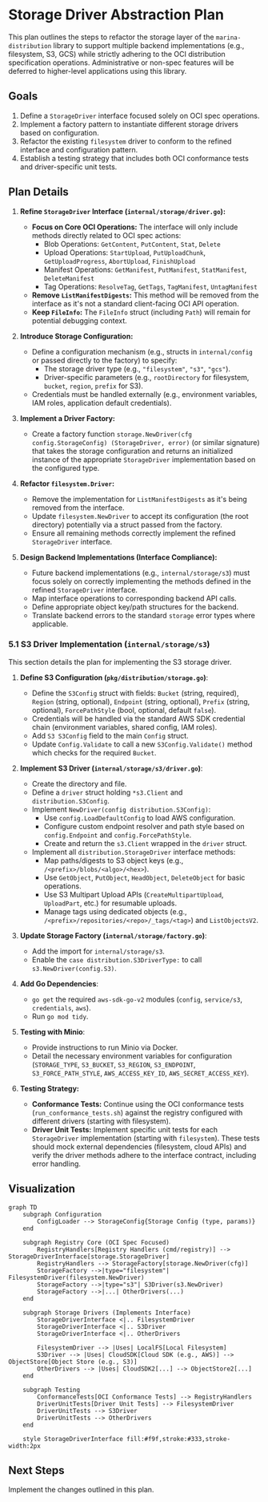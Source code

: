 # Storage Driver Abstraction Plan

This plan outlines the steps to refactor the storage layer of the `marina-distribution` library to support multiple backend implementations (e.g., filesystem, S3, GCS) while strictly adhering to the OCI distribution specification operations. Administrative or non-spec features will be deferred to higher-level applications using this library.

## Goals

1.  Define a `StorageDriver` interface focused solely on OCI spec operations.
2.  Implement a factory pattern to instantiate different storage drivers based on configuration.
3.  Refactor the existing `filesystem` driver to conform to the refined interface and configuration pattern.
4.  Establish a testing strategy that includes both OCI conformance tests and driver-specific unit tests.

## Plan Details

1.  **Refine `StorageDriver` Interface (`internal/storage/driver.go`):**
    *   **Focus on Core OCI Operations:** The interface will only include methods directly related to OCI spec actions:
        *   Blob Operations: `GetContent`, `PutContent`, `Stat`, `Delete`
        *   Upload Operations: `StartUpload`, `PutUploadChunk`, `GetUploadProgress`, `AbortUpload`, `FinishUpload`
        *   Manifest Operations: `GetManifest`, `PutManifest`, `StatManifest`, `DeleteManifest`
        *   Tag Operations: `ResolveTag`, `GetTags`, `TagManifest`, `UntagManifest`
    *   **Remove `ListManifestDigests`:** This method will be removed from the interface as it's not a standard client-facing OCI API operation.
    *   **Keep `FileInfo`:** The `FileInfo` struct (including `Path`) will remain for potential debugging context.

2.  **Introduce Storage Configuration:**
    *   Define a configuration mechanism (e.g., structs in `internal/config` or passed directly to the factory) to specify:
        *   The storage driver type (e.g., `"filesystem"`, `"s3"`, `"gcs"`).
        *   Driver-specific parameters (e.g., `rootDirectory` for filesystem, `bucket`, `region`, `prefix` for S3).
    *   Credentials must be handled externally (e.g., environment variables, IAM roles, application default credentials).

3.  **Implement a Driver Factory:**
    *   Create a factory function `storage.NewDriver(cfg config.StorageConfig) (StorageDriver, error)` (or similar signature) that takes the storage configuration and returns an initialized instance of the appropriate `StorageDriver` implementation based on the configured type.

4.  **Refactor `filesystem.Driver`:**
    *   Remove the implementation for `ListManifestDigests` as it's being removed from the interface.
    *   Update `filesystem.NewDriver` to accept its configuration (the root directory) potentially via a struct passed from the factory.
    *   Ensure all remaining methods correctly implement the refined `StorageDriver` interface.

5.  **Design Backend Implementations (Interface Compliance):**
    *   Future backend implementations (e.g., `internal/storage/s3`) must focus solely on correctly implementing the methods defined in the refined `StorageDriver` interface.
    *   Map interface operations to corresponding backend API calls.
    *   Define appropriate object key/path structures for the backend.
    *   Translate backend errors to the standard `storage` error types where applicable.

### 5.1 S3 Driver Implementation (`internal/storage/s3`)

This section details the plan for implementing the S3 storage driver.

1.  **Define S3 Configuration (`pkg/distribution/storage.go`)**:
    *   Define the `S3Config` struct with fields: `Bucket` (string, required), `Region` (string, optional), `Endpoint` (string, optional), `Prefix` (string, optional), `ForcePathStyle` (bool, optional, default `false`).
    *   Credentials will be handled via the standard AWS SDK credential chain (environment variables, shared config, IAM roles).
    *   Add `S3 S3Config` field to the main `Config` struct.
    *   Update `Config.Validate` to call a new `S3Config.Validate()` method which checks for the required `Bucket`.

2.  **Implement S3 Driver (`internal/storage/s3/driver.go`)**:
    *   Create the directory and file.
    *   Define a `driver` struct holding `*s3.Client` and `distribution.S3Config`.
    *   Implement `NewDriver(config distribution.S3Config)`:
        *   Use `config.LoadDefaultConfig` to load AWS configuration.
        *   Configure custom endpoint resolver and path style based on `config.Endpoint` and `config.ForcePathStyle`.
        *   Create and return the `s3.Client` wrapped in the `driver` struct.
    *   Implement all `distribution.StorageDriver` interface methods:
        *   Map paths/digests to S3 object keys (e.g., `/<prefix>/blobs/<algo>/<hex>`).
        *   Use `GetObject`, `PutObject`, `HeadObject`, `DeleteObject` for basic operations.
        *   Use S3 Multipart Upload APIs (`CreateMultipartUpload`, `UploadPart`, etc.) for resumable uploads.
        *   Manage tags using dedicated objects (e.g., `/<prefix>/repositories/<repo>/_tags/<tag>`) and `ListObjectsV2`.

3.  **Update Storage Factory (`internal/storage/factory.go`)**:
    *   Add the import for `internal/storage/s3`.
    *   Enable the `case distribution.S3DriverType:` to call `s3.NewDriver(config.S3)`.

4.  **Add Go Dependencies**:
    *   `go get` the required `aws-sdk-go-v2` modules (`config`, `service/s3`, `credentials`, `aws`).
    *   Run `go mod tidy`.

5.  **Testing with Minio**:
    *   Provide instructions to run Minio via Docker.
    *   Detail the necessary environment variables for configuration (`STORAGE_TYPE`, `S3_BUCKET`, `S3_REGION`, `S3_ENDPOINT`, `S3_FORCE_PATH_STYLE`, `AWS_ACCESS_KEY_ID`, `AWS_SECRET_ACCESS_KEY`).

6.  **Testing Strategy:**
    *   **Conformance Tests:** Continue using the OCI conformance tests (`run_conformance_tests.sh`) against the registry configured with different drivers (starting with filesystem).
    *   **Driver Unit Tests:** Implement specific unit tests for each `StorageDriver` implementation (starting with `filesystem`). These tests should mock external dependencies (filesystem, cloud APIs) and verify the driver methods adhere to the interface contract, including error handling.

## Visualization

```mermaid
graph TD
    subgraph Configuration
        ConfigLoader --> StorageConfig{Storage Config (type, params)}
    end

    subgraph Registry Core (OCI Spec Focused)
        RegistryHandlers[Registry Handlers (cmd/registry)] --> StorageDriverInterface[storage.StorageDriver]
        RegistryHandlers --> StorageFactory[storage.NewDriver(cfg)]
        StorageFactory -->|type="filesystem"| FilesystemDriver(filesystem.NewDriver)
        StorageFactory -->|type="s3"| S3Driver(s3.NewDriver)
        StorageFactory -->|...| OtherDrivers(...)
    end

    subgraph Storage Drivers (Implements Interface)
        StorageDriverInterface <|.. FilesystemDriver
        StorageDriverInterface <|.. S3Driver
        StorageDriverInterface <|.. OtherDrivers

        FilesystemDriver --> |Uses| LocalFS[Local Filesystem]
        S3Driver --> |Uses| CloudSDK[Cloud SDK (e.g., AWS)] --> ObjectStore[Object Store (e.g., S3)]
        OtherDrivers --> |Uses| CloudSDK2[...] --> ObjectStore2[...]
    end

    subgraph Testing
        ConformanceTests[OCI Conformance Tests] --> RegistryHandlers
        DriverUnitTests[Driver Unit Tests] --> FilesystemDriver
        DriverUnitTests --> S3Driver
        DriverUnitTests --> OtherDrivers
    end

    style StorageDriverInterface fill:#f9f,stroke:#333,stroke-width:2px
```

## Next Steps

Implement the changes outlined in this plan.
